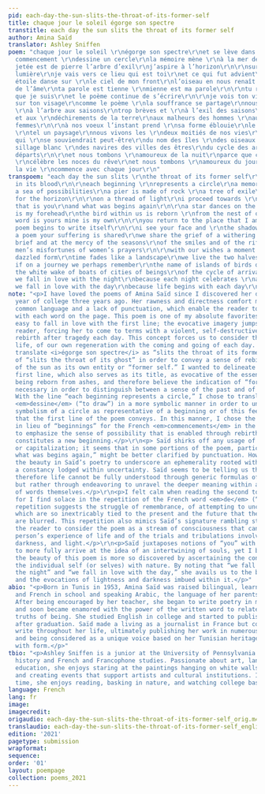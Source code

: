 ```yaml
---
pid: each-day-the-sun-slits-the-throat-of-its-former-self
title: chaque jour le soleil égorge son spectre
transtitle: each day the sun slits the throat of its former self
author: Amina Saïd
translator: Ashley Sniffen
poem: "chaque jour le soleil \r\négorge son spectre\r\net se lève dans son sang\r\n\r\ntout
  commencement \r\ndessine un cercle\r\nla mémoire mène \r\nà la mer des commencements\r\nla
  jetée est de pierre l’arbre d’exil\r\nj’aspire à l’horizon\r\n\r\nsur un fil de
  lumière\r\nje vais vers ce lieu qui est toi\r\net ce qui fut advient\r\n\r\nune
  étoile danse sur \r\nle ciel de mon front\r\nl’oiseau en nous renaît \r\nde la rive
  de l’âme\r\nta parole est tienne \r\nmienne est ma parole\r\n\r\ntu rejoins le lieu
  que je suis\r\net le poème continue de s’écrire\r\n\r\nje vois ton visage et \r\nl’ombre
  sur ton visage\r\ncomme le poème \r\nla souffrance se partage\r\nnous compatissons
  \r\nà l’arbre aux saisons\r\ntrop brèves et \r\nà l’exil des saisons\r\naux sourires
  et aux \r\ndéchirements de la terre\r\naux malheurs des hommes \r\naux prières des
  femmes\r\n\r\nà nos voeux l’instant prend \r\nsa forme éblouie\r\nle temps s’efface
  \r\ntel un paysage\r\nnous vivons les \r\ndeux moitiés de nos vies\r\ncomme un voyage
  qui \r\nse souviendrait peut-être\r\ndu nom des îles \r\ndes oiseaux des ports\r\ndu
  sillage blanc \r\ndes navires des villes des êtres\r\ndu cycle des arrivées et des
  départs\r\n\r\net nous tombons \r\namoureux de la nuit\r\nparce que chaque nuit
  \r\ncélèbre les noces du rêve\r\net nous tombons \r\namoureux du jour\r\nparce que
  la vie \r\ncommence avec chaque jour\r\n"
transpoem: "each day the sun slits \r\nthe throat of its former self\r\nand rises
  in its blood\r\n\r\neach beginning \r\nrepresents a circle\r\na memory leads \r\nto
  a sea of possibilities\r\na pier is made of rock \r\na tree of exile\r\ni yearn
  for the horizon\r\n\r\non a thread of light\r\ni proceed towards \r\nthis place
  that is you\r\nand what was begins again\r\n\r\na star dances on the sky \r\nthat
  is my forehead\r\nthe bird within us is reborn \r\nfrom the nest of our soul\r\nyour
  word is yours mine is my own\r\n\r\nyou return to the place that I am\r\nand the
  poem begins to write itself\r\n\r\ni see your face and \r\nthe shadow on your face\r\nlike
  a poem your suffering is shared\r\nwe share the grief of a withering tree\r\ntoo
  brief and at the mercy of the seasons\r\nof the smiles and of the rifts of the earth\r\nof
  men’s misfortunes of women’s prayers\r\n\r\nwith our wishes a moment takes \r\nits
  dazzled form\r\ntime fades like a landscape\r\nwe live the two halves of our lives\r\nas
  if on a journey we perhaps remember\r\nthe name of islands of birds of ports\r\nof
  the white wake of boats of cities of beings\r\nof the cycle of arrivals and of departures\r\n\r\nand
  we fall in love with the night\r\nbecause each night celebrates \r\na dream’s wedding\r\nand
  we fall in love with the day\r\nbecause life begins with each day\r\n"
note: "<p>I have loved the poems of Amina Saïd since I discovered her during my first
  year of college three years ago. Her rawness and directness comfort me; she employs
  common language and a lack of punctuation, which enable the reader to grapple directly
  with each word on the page. This poem is one of my absolute favorites, for it is
  easy to fall in love with the first line; the evocative imagery jumps out at the
  reader, forcing her to come to terms with a violent, self-destructive sun and its
  rebirth after tragedy each day. This concept forces us to consider the essence of
  life, of our own regeneration with the coming and going of each day. I chose to
  translate <i>égorge son spectre</i> as “slits the throat of its former self” instead
  of “slits the throat of its ghost” in order to convey a sense of rebirth and  regeneration
  of the sun as its own entity or “former self.” I wanted to delineate the poem’s
  first line, which also serves as its title, as evocative of the essence of a phoenix
  being reborn from ashes, and therefore believe the indication of “former self” is
  necessary in order to distinguish between a sense of the past and of the present.</p>\r\n<p>
  With the line “each beginning represents a circle,” I chose to translate the French
  <em>dessine</em> (“to draw”) in a more symbolic manner in order to underscore the
  symbolism of a circle as representative of a beginning or of this feeling of rebirth
  that the first line of the poem conveys. In this manner, I chose the word “possibilities”
  in lieu of “beginnings” for the French <em>commencements</em> in the following line
  to emphasize the sense of possibility that is enabled through rebirth, which inherently
  constitutes a new beginning.</p>\r\n<p> Saïd shirks off any usage of punctuation
  or capitalization; it seems that in some portions of the poem, particularly “and
  what was begins again,” might be better clarified by punctuation. However, I find
  the beauty in Saïd’s poetry to underscore an ephemerality rooted within words and
  a constancy lodged within uncertainty. Saïd seems to be telling us that poetry and
  therefore life cannot be fully understood through generic formulas of punctuation,
  but rather through endeavoring to unravel the deeper meaning within a collection
  of words themselves.</p>\r\n<p>I felt calm when reading the second to last stanza,
  for I find solace in the repetition of the French word <em>de</em> (“of”) for this
  repetition suggests the struggle of remembrance, of attempting to uncover past memories
  which are so inextricably tied to the present and the future that the lines of distinction
  are blurred. This repetition also mimics Saïd’s signature rambling style, forcing
  the reader to consider the poem as a stream of consciousness that can apply to any
  person’s experience of life and of the trials and tribulations involved with love,
  darkness, and light.</p>\r\n<p>Saïd juxtaposes notions of “you” with “me” in order
  to more fully arrive at the idea of an intertwining of souls, yet I believe that
  the beauty of this poem is more so discovered by ascertaining the connection of
  the individual self (or selves) with nature. By noting that “we fall in love with
  the night” and “we fall in love with the day,” she avails us to the beauty of life
  and the evocations of lightness and darkness imbued within it.</p>"
abio: "<p>Born in Tunis in 1953, Amina Saïd was raised bilingual, learning both Arabic
  and French in school and speaking Arabic, the language of her parents, at home.
  After being encouraged by her teacher, she began to write poetry in middle school
  and soon became enamored with the power of the written word to relate essential
  truths of being. She studied English in college and started to publish poetry soon
  after graduation. Saïd made a living as a journalist in France but continued to
  write throughout her life, ultimately publishing her work in numerous poetry collections
  and being considered as a unique voice based on her Tunisian heritage and experimentation
  with form.</p>"
tbio: "<p>Ashley Sniffen is a junior at the University of Pennsylvania studying art
  history and French and Francophone studies. Passionate about art, language, and
  education, she enjoys staring at the paintings hanging on white walls of museums
  and creating events that support artists and cultural institutions. In her spare
  time, she enjoys reading, basking in nature, and watching college basketball games.</p>"
language: French
lang: fr
image:
imagecredit:
origaudio: each-day-the-sun-slits-the-throat-of-its-former-self_orig.m4a
translaudio: each-day-the-sun-slits-the-throat-of-its-former-self_english.m4a
edition: '2021'
pagetype: submission
wrapformat:
sequence:
order: '01'
layout: poempage
collection: poems_2021
---
```

